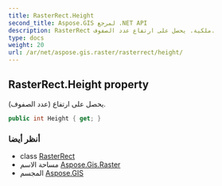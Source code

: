 ```yaml
---
title: RasterRect.Height
second_title: Aspose.GIS لمرجع .NET API
description: RasterRect ملكية. يحصل على ارتفاع عدد الصفوف.
type: docs
weight: 20
url: /ar/net/aspose.gis.raster/rasterrect/height/
---
```

## RasterRect.Height property

يحصل على ارتفاع (عدد الصفوف).

```csharp
public int Height { get; }
```

### أنظر أيضا

* class [RasterRect](../)
* مساحة الاسم [Aspose.Gis.Raster](../../rasterrect/)
* المجسم [Aspose.GIS](../../../)


